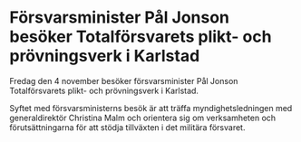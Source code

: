 # Försvarsminister Pål Jonson besöker Totalförsvarets plikt- och prövningsverk i Karlstad

Fredag den 4 november besöker försvarsminister Pål Jonson Totalförsvarets plikt- och prövningsverk i Karlstad.

Syftet med försvarsministerns besök är att träffa myndighetsledningen med generaldirektör Christina Malm och orientera sig om verksamheten och förutsättningarna för att stödja tillväxten i det militära försvaret.
